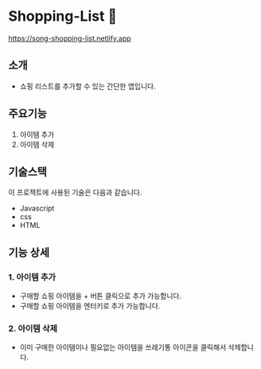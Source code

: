 # Shopping-List 🛒 

https://song-shopping-list.netlify.app


## 소개
- 쇼핑 리스트를 추가할 수 있는 간단한 앱입니다.

## 주요기능
1. 아이템 추가
2. 아이템 삭제

## 기술스택
이 프로젝트에 사용된 기술은 다음과 같습니다.
- Javascript
- css
- HTML

## 기능 상세
### 1. 아이템 추가
- 구매할 쇼핑 아이템을 + 버튼 클릭으로 추가 가능합니다.
- 구매할 쇼핑 아이템을 엔터키로 추가 가능합니다.

### 2. 아이템 삭제
- 이미 구매한 아이템이나 필요없는 아이템을 쓰레기통 아이콘을 클릭해서 삭제합니다.

